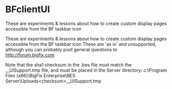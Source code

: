 # BFclientUI
These are experiments &amp; lessons about how to create custom display pages accessible from the BF taskbar icon

These are experiments & lessons about how to create custom display pages accessible from the BF taskbar icon
These are 'as is' and unsupported, although you can probably post general questions to http://forum.bigfix.com

Note that the sha1 checksum in the .bes file must match the __UISupport.tmp file, and must be placed in the 
Server directory: c:\Program Files (x86)\BigFix Enterprise\BES Server\Uploads\<checksum>\__UISupport.tmp
